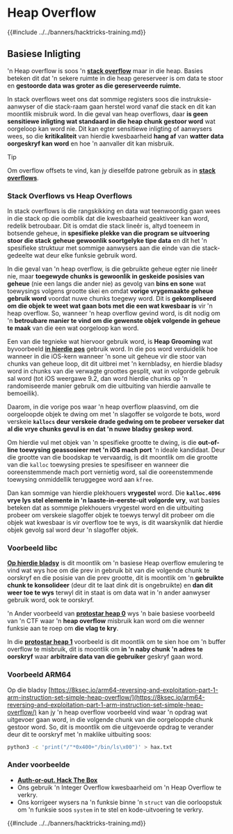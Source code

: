# Heap Overflow

{{#include ../../banners/hacktricks-training.md}}

## Basiese Inligting

'n Heap overflow is soos 'n [**stack overflow**](../stack-overflow/) maar in die heap. Basies beteken dit dat 'n sekere ruimte in die heap gereserveer is om data te stoor en **gestoorde data was groter as die gereserveerde ruimte.**

In stack overflows weet ons dat sommige registers soos die instruksie-aanwyser of die stack-raam gaan herstel word vanaf die stack en dit kan moontlik misbruik word. In die geval van heap overflows, daar **is geen sensitiewe inligting wat standaard in die heap chunk gestoor word** wat oorgeloop kan word nie. Dit kan egter sensitiewe inligting of aanwysers wees, so die **kritikaliteit** van hierdie kwesbaarheid **hang af** van **watter data oorgeskryf kan word** en hoe 'n aanvaller dit kan misbruik.

> [!TIP]
> Om overflow offsets te vind, kan jy dieselfde patrone gebruik as in [**stack overflows**](../stack-overflow/index.html#finding-stack-overflows-offsets).

### Stack Overflows vs Heap Overflows

In stack overflows is die rangskikking en data wat teenwoordig gaan wees in die stack op die oomblik dat die kwesbaarheid geaktiveer kan word, redelik betroubaar. Dit is omdat die stack lineêr is, altyd toeneem in botsende geheue, in **spesifieke plekke van die program se uitvoering stoor die stack geheue gewoonlik soortgelyke tipe data** en dit het 'n spesifieke struktuur met sommige aanwysers aan die einde van die stack-gedeelte wat deur elke funksie gebruik word.

In die geval van 'n heap overflow, is die gebruikte geheue egter nie lineêr nie, maar **toegewyde chunks is gewoonlik in geskeide posisies van geheue** (nie een langs die ander nie) as gevolg van **bins en sone** wat toewysings volgens grootte skei en omdat **vorige vrygemaakte geheue gebruik word** voordat nuwe chunks toegewy word. Dit is **gekompliseerd om die objek te weet wat gaan bots met die een wat kwesbaar is** vir 'n heap overflow. So, wanneer 'n heap overflow gevind word, is dit nodig om 'n **betroubare manier te vind om die gewenste objek volgende in geheue te maak** van die een wat oorgeloop kan word.

Een van die tegnieke wat hiervoor gebruik word, is **Heap Grooming** wat byvoorbeeld [**in hierdie pos**](https://azeria-labs.com/grooming-the-ios-kernel-heap/) gebruik word. In die pos word verduidelik hoe wanneer in die iOS-kern wanneer 'n sone uit geheue vir die stoor van chunks van geheue loop, dit dit uitbrei met 'n kernbladsy, en hierdie bladsy word in chunks van die verwagte groottes gesplit, wat in volgorde gebruik sal word (tot iOS weergawe 9.2, dan word hierdie chunks op 'n randomiseerde manier gebruik om die uitbuiting van hierdie aanvalle te bemoeilik).

Daarom, in die vorige pos waar 'n heap overflow plaasvind, om die oorgeloopde objek te dwing om met 'n slagoffer se volgorde te bots, word verskeie **`kallocs` deur verskeie drade gedwing om te probeer verseker dat al die vrye chunks gevul is en dat 'n nuwe bladsy geskep word**.

Om hierdie vul met objek van 'n spesifieke grootte te dwing, is die **out-of-line toewysing geassosieer met 'n iOS mach port** 'n ideale kandidaat. Deur die grootte van die boodskap te vervaardig, is dit moontlik om die grootte van die `kalloc` toewysing presies te spesifiseer en wanneer die ooreenstemmende mach port vernietig word, sal die ooreenstemmende toewysing onmiddellik teruggegee word aan `kfree`.

Dan kan sommige van hierdie plekhouers **vrygestel** word. Die **`kalloc.4096` vrye lys stel elemente in 'n laaste-in-eerste-uit volgorde vry**, wat basies beteken dat as sommige plekhouers vrygestel word en die uitbuiting probeer om verskeie slagoffer objek te toewys terwyl dit probeer om die objek wat kwesbaar is vir overflow toe te wys, is dit waarskynlik dat hierdie objek gevolg sal word deur 'n slagoffer objek.

### Voorbeeld libc

[**Op hierdie bladsy**](https://guyinatuxedo.github.io/27-edit_free_chunk/heap_consolidation_explanation/index.html) is dit moontlik om 'n basiese Heap overflow emulering te vind wat wys hoe om die prev in gebruik bit van die volgende chunk te oorskryf en die posisie van die prev grootte, dit is moontlik om 'n **gebruikte chunk te konsolideer** (deur dit te laat dink dit is ongebruikte) en **dan dit weer toe te wys** terwyl dit in staat is om data wat in 'n ander aanwyser gebruik word, ook te oorskryf.

'n Ander voorbeeld van [**protostar heap 0**](https://guyinatuxedo.github.io/24-heap_overflow/protostar_heap0/index.html) wys 'n baie basiese voorbeeld van 'n CTF waar 'n **heap overflow** misbruik kan word om die wenner funksie aan te roep om **die vlag te kry**.

In die [**protostar heap 1**](https://guyinatuxedo.github.io/24-heap_overflow/protostar_heap1/index.html) voorbeeld is dit moontlik om te sien hoe om 'n buffer overflow te misbruik, dit is moontlik om **in 'n naby chunk 'n adres te oorskryf** waar **arbitraire data van die gebruiker** geskryf gaan word.

### Voorbeeld ARM64

Op die bladsy [https://8ksec.io/arm64-reversing-and-exploitation-part-1-arm-instruction-set-simple-heap-overflow/](https://8ksec.io/arm64-reversing-and-exploitation-part-1-arm-instruction-set-simple-heap-overflow/) kan jy 'n heap overflow voorbeeld vind waar 'n opdrag wat uitgevoer gaan word, in die volgende chunk van die oorgeloopde chunk gestoor word. So, dit is moontlik om die uitgevoerde opdrag te verander deur dit te oorskryf met 'n maklike uitbuiting soos:
```bash
python3 -c 'print("/"*0x400+"/bin/ls\x00")' > hax.txt
```
### Ander voorbeelde

- [**Auth-or-out. Hack The Box**](https://7rocky.github.io/en/ctf/htb-challenges/pwn/auth-or-out/)
- Ons gebruik 'n Integer Overflow kwesbaarheid om 'n Heap Overflow te verkry.
- Ons korrigeer wysers na 'n funksie binne 'n `struct` van die oorloopstuk om 'n funksie soos `system` in te stel en kode-uitvoering te verkry.

{{#include ../../banners/hacktricks-training.md}}
